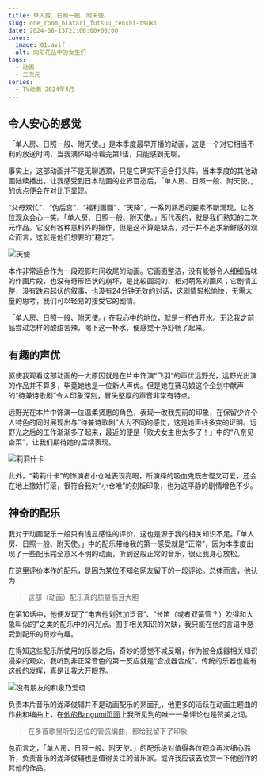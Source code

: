 ```yaml
---
title: 单人房、日照一般、附天使。
slug: one_room_hiatari_futsuu_tenshi-tsuki
date: 2024-06-13T21:00:00+08:00
cover:
  image: 01.avif
  alt: 向阳花丛中的女生们
tags: 
  - 动画
  - 二次元
series: 
  - TV动画 2024年4月
---
```

## 令人安心的感觉
「单人房、日照一般、附天使。」是本季度最早开播的动画，这是一个对它相当不利的放送时间，当我满怀期待看完第1话，只能感到无聊。

事实上，这部动画并不是无聊透顶，只是它确实不适合打头阵。当本季度的其他动画陆续播出，让我感受到日本动画的业界百态后，「单人房、日照一般、附天使。」的优点便会在对比下显现。

“父母双忙”、“伪后宫”、“福利画面”、“天降”，一系列熟悉的要素不断涌现，让各位观众会心一笑。「单人房、日照一般、附天使。」所代表的，就是我们熟知的二次元作品。它没有各种意料外的操作，但是这不算是缺点，对于并不追求新鲜感的观众而言，这就是他们想要的“稳定”。

![天使](02.avif "天使")

本作非常适合作为一段观影时间收尾的动画。它画面整洁，没有能够令人细细品味的作画片段，也没有奇形怪状的崩坏，是比较圆润的、相对萌系的画风；它剧情工整，没有跌宕起伏的叙事，也没有24分钟无效的对话，这剧情轻松愉快，无需大量的思考，我们可以轻易的接受它的剧情。

「单人房、日照一般、附天使。」在我心中的地位，就是一杯白开水。无论我之前品尝过怎样的酸甜苦辣，喝下这一杯水，便感觉干净舒畅了起来。

## 有趣的声优
驱使我观看这部动画的一大原因就是在片中饰演“飞羽”的声优远野光，远野光出演的作品并不算多，毕竟她也是一位新人声优。但是她在赛马娘这个企划中献声的“待兼诗歌剧”令人印象深刻，冒失憨厚的声音非常有特点。

远野光在本片中饰演一位温柔贤惠的角色，表现一改我先前的印象，在保留少许个人特色的同时展现出与“待兼诗歌剧”大为不同的感觉，这是她声线多变的证明。远野光之后的工作渐渐多了起来，最近的便是「败犬女主也太多了！」中的“八奈见杏菜”，让我们期待她的后续表现。

![莉莉什卡](03.avif "莉莉什卡")

此外，“莉莉什卡”的饰演者小仓唯表现亮眼，所演绎的吸血鬼既古怪又可爱，还会在地上撒娇打滚，很符合我对“小仓唯”的刻板印象，也为这平静的剧情增色不少。

## 神奇的配乐
我对于动画配乐一般只有浅显感性的评价，这也是源于我的相关知识不足。「单人房、日照一般、附天使。」中的配乐带给我的第一感受就是“正常”，因为本季度出现了一些配乐完全意义不明的动画，听到这般正常的音乐，很让我身心放松。

在这里评价本作的配乐，是因为某位不知名网友留下的一段评论。总体而言，他认为
>这部（动画）配乐真的质量高且大胆

在第10话中，他便发现了“电吉他划弦加泛音”、“长笛（或者双簧管？）吹得和大象叫似的”之类的配乐中的闪光点。囿于相关知识的欠缺，我只能在他的言语中感受到配乐的奇妙有趣。

在得知这些配乐所使用的乐器之后，奇妙的感觉不减反增，作为被合成器相关知识浸染的观众，我听到非正常音色的第一反应就是“合成器合成”。传统的乐器也能有这般的发挥，真是让我大开眼界。

![没有朋友的和泉乃爱琉](04.avif "没有朋友的和泉乃爱琉")

负责本片音乐的泷泽俊辅并不是动画配乐的熟面孔，他更多的活跃在动画主题曲的作曲和编曲上，在[他的Bangumi页面](https://bgm.tv/person/27154)上我所见到的唯一一条评论也是赞美之词。
>在多首歌里听到这位的管弦编曲，都给我留下了印象

总而言之，「单人房、日照一般、附天使。」的配乐绝对值得各位观众再次细心聆听，负责音乐的泷泽俊辅也是值得关注的音乐家。或许我应该去欣赏一下他创作的其他的作品。